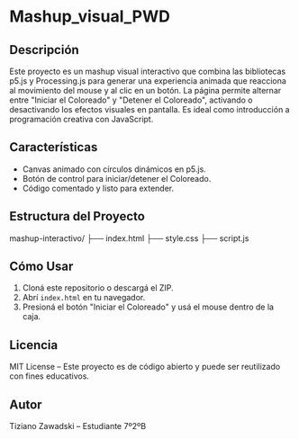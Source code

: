 # Mashup_visual_PWD
## Descripción
Este proyecto es un mashup visual interactivo que combina las bibliotecas p5.js y Processing.js para generar una experiencia animada que reacciona al movimiento del mouse y al clic en un botón.
La página permite alternar entre "Iniciar el Coloreado" y "Detener el Coloreado", activando o desactivando los efectos visuales en pantalla. Es ideal como introducción a programación creativa con JavaScript.
## Características
- Canvas animado con círculos dinámicos en p5.js.
- Botón de control para iniciar/detener el Coloreado.
- Código comentado y listo para extender.
## Estructura del Proyecto
mashup-interactivo/
├── index.html
├── style.css
├── script.js
## Cómo Usar
1. Cloná este repositorio o descargá el ZIP.
2. Abrí `index.html` en tu navegador.
3. Presioná el botón "Iniciar el Coloreado" y usá el mouse dentro de la caja.
## Licencia
MIT License – Este proyecto es de código abierto y puede ser reutilizado con fines educativos.
## Autor
Tiziano Zawadski – Estudiante 7º2ºB
